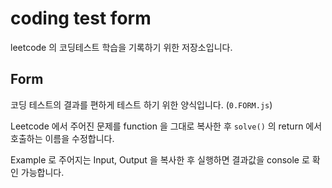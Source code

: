 # coding test form

leetcode 의 코딩테스트 학습을 기록하기 위한 저장소입니다.

## Form

코딩 테스트의 결과를 편하게 테스트 하기 위한 양식입니다. (`0.FORM.js`)

Leetcode 에서 주어진 문제를 function 을 그대로 복사한 후 `solve()` 의 return 에서 호출하는 이름을 수정합니다.

Example 로 주어지는 Input, Output 을 복사한 후 실행하면 결과값을 console 로 확인 가능합니다.
